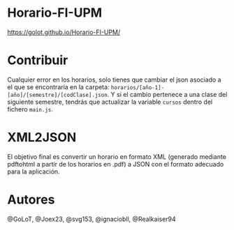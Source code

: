 # Horario-FI-UPM
https://golot.github.io/Horario-FI-UPM/

# Contribuir
Cualquier error en los horarios, solo tienes que cambiar el json asociado a el que se encontraría en la carpeta: `horarios/[año-1]-[año]/[semestre]/[codClase].json`.
Y si el cambio pertenece a una clase del siguiente semestre, tendrás que actualizar la variable `cursos` dentro del fichero `main.js`.

# XML2JSON
El objetivo final es convertir un horario en formato XML (generado mediante pdftohtml a partir de los horarios en .pdf) a JSON con el formato adecuado para la aplicación.

# Autores
@GoLoT, @Joex23, @svg153, @ignaciobll, @Realkaiser94
